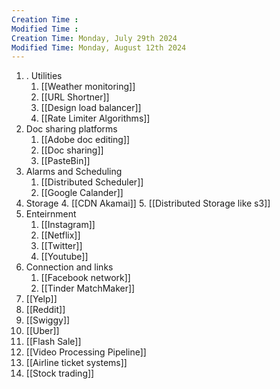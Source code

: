```yaml
---
Creation Time :
Modified Time :
Creation Time: Monday, July 29th 2024
Modified Time: Monday, August 12th 2024
---
```

1. . Utilities
	1. [[Weather monitoring]]
	2. [[URL Shortner]]
	3. [[Design load balancer]]
	4. [[Rate Limiter Algorithms]]
2. Doc sharing platforms
	1. [[Adobe doc editing]]
	2. [[Doc sharing]]
	3. [[PasteBin]]
3. Alarms and Scheduling
	1. [[Distributed Scheduler]]
	2. [[Google Calander]]
4. Storage
	4. [[CDN Akamai]]
	5. [[Distributed Storage like s3]]
5. Enteirnment
	1. [[Instagram]]
	2. [[Netflix]]
	3. [[Twitter]]
	4. [[Youtube]]
6. Connection and links
	1. [[Facebook network]]
	2.  [[Tinder MatchMaker]]
7. [[Yelp]]
8.  [[Reddit]]
9. [[Swiggy]]
10. [[Uber]]
11. [[Flash Sale]]
12. [[Video Processing Pipeline]]
13. [[Airline ticket systems]]
14. [[Stock trading]]